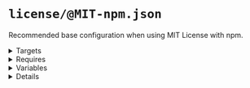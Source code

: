 # `license/@MIT-npm.json`

Recommended base configuration when using MIT License with npm.

<!---0--><details>
<!---0--><summary>Targets</summary>

```
project
├─ LICENSE
└─ package.json
```

<!---0--></details>

<!---0--><details>
<!---0--><summary>Requires</summary>

- `npm`

<!---0--></details>

<!---0--><details>
<!---0--><summary>Variables</summary>

- `authorName`
- `repoKey`

<!---0--></details>

<!---0--><details>
<!---0--><summary>Details</summary>

## license/MIT-LICENSE

_Updating `LICENSE` using `overwrite`._

- Generate [MIT license](https://en.wikipedia.org/wiki/MIT_License) file.

<!---1--><details>
<!---1--><summary>Targets</summary>

```
project
└─ LICENSE
```

<!---1--></details>

<!---1--><details>
<!---1--><summary>Variables</summary>

- `authorName`

<!---1--></details>

## license/MIT-npm

_Updating `package.json` using `merge-shallow`._

- Link MIT license file into [npm](https://www.npmjs.com/) configuration.

<!---1--><details>
<!---1--><summary>Targets</summary>

```
project
└─ package.json
```

<!---1--></details>

<!---1--><details>
<!---1--><summary>Requires</summary>

- `npm`

<!---1--></details>

<!---1--><details>
<!---1--><summary>Variables</summary>

- `authorName`
- `repoKey`

<!---1--></details>

</details>

